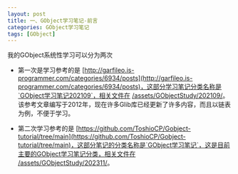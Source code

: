 ```yaml
---
layout: post
title: 一、GObject学习笔记-前言
categories: GObject学习笔记
tags: [GObject]
---
```


我的GObject系统性学习可以分为两次

- 第一次是学习参考的是 [http://garfileo.is-programmer.com/categories/6934/posts](http://garfileo.is-programmer.com/categories/6934/posts)，这部分学习笔记分类名称是`GObject学习笔记202109`，相关文件在 [/assets/GObjectStudy/202109/](/assets/GObjectStudy/202109/)。该参考文章编写于2012年，现在许多Glib库已经更新了许多内容，而且以链表为例，不便于学习。

- 第二次学习参考的是 [https://github.com/ToshioCP/Gobject-tutorial/tree/main](https://github.com/ToshioCP/Gobject-tutorial/tree/main)，这部分笔记的分类名称是`GObject学习笔记`，这是目前主要的GObject学习笔记分类，相关文件在 [/assets/GObjectStudy/202311/](/assets/GObjectStudy/202311/)。

